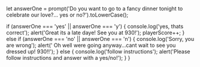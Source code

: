  let answerOne = prompt('Do you want to go to a fancy dinner tonight to celebrate our love?... yes or no?').toLowerCase();

  if (answerOne === 'yes' || answerOne === 'y') {
    console.log('yes, thats correct');
    alert('Great its a late daye! See you at 930!');
    playerScore++;
  } else if (answerOne === 'no' || answerOne === 'n') {
    console.log('Sorry, you are wrong');
    alert(' Oh well were going anyway...cant wait to see you dressed up! 930!!');
  } else {
    console.log('follow instructions');
    alert('Please follow instructions and answer with a yes/no!');
  }
}
